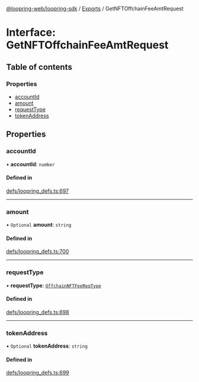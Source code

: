 [@loopring-web/loopring-sdk](../README.md) / [Exports](../modules.md) / GetNFTOffchainFeeAmtRequest

# Interface: GetNFTOffchainFeeAmtRequest

## Table of contents

### Properties

- [accountId](GetNFTOffchainFeeAmtRequest.md#accountid)
- [amount](GetNFTOffchainFeeAmtRequest.md#amount)
- [requestType](GetNFTOffchainFeeAmtRequest.md#requesttype)
- [tokenAddress](GetNFTOffchainFeeAmtRequest.md#tokenaddress)

## Properties

### accountId

• **accountId**: `number`

#### Defined in

[defs/loopring_defs.ts:697](https://github.com/Loopring/loopring_sdk/blob/cd42b57/src/defs/loopring_defs.ts#L697)

___

### amount

• `Optional` **amount**: `string`

#### Defined in

[defs/loopring_defs.ts:700](https://github.com/Loopring/loopring_sdk/blob/cd42b57/src/defs/loopring_defs.ts#L700)

___

### requestType

• **requestType**: [`OffchainNFTFeeReqType`](../enums/OffchainNFTFeeReqType.md)

#### Defined in

[defs/loopring_defs.ts:698](https://github.com/Loopring/loopring_sdk/blob/cd42b57/src/defs/loopring_defs.ts#L698)

___

### tokenAddress

• `Optional` **tokenAddress**: `string`

#### Defined in

[defs/loopring_defs.ts:699](https://github.com/Loopring/loopring_sdk/blob/cd42b57/src/defs/loopring_defs.ts#L699)

